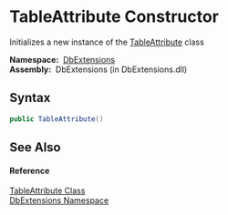 TableAttribute Constructor
==========================
  Initializes a new instance of the [TableAttribute][1] class

  **Namespace:**  [DbExtensions][2]  
  **Assembly:**  DbExtensions (in DbExtensions.dll)

Syntax
------

```csharp
public TableAttribute()
```


See Also
--------

#### Reference
[TableAttribute Class][1]  
[DbExtensions Namespace][2]  

[1]: README.md
[2]: ../README.md
